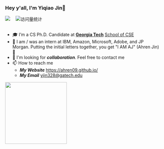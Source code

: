  ### Hey y'all, I'm Yiqiao Jin👋
<div>
  <a href="https://www.xiaohongshu.com/user/profile/5f08e861000000000101e286"><img src="https://img.shields.io/badge/小红书-rednote-red" /></a>&emsp;
  <!-- visitor statistics logo 访问量统计徽标 -->
  <img src="https://komarev.com/ghpvc/?username=Ahren09&label=Views&color=0e75b6&style=flat" alt="访问量统计" />
</div>

<div>&nbsp;</div>

- 🎓 I’m a CS Ph.D. Candidate at [**Georgia Tech**](https://gatech.edu/) [School of CSE](https://cse.gatech.edu/)
- 🤔 I am / was an intern at IBM, Amazon, Microsoft, Adobe, and JP Morgan. Putting the initial letters together, you get "I AM AJ" (Ahren Jin) 🤗
- 🤞 I'm looking for _**collaboration**_. Feel free to contact me
- 📫 How to reach me
  - _**My Website**_ https://ahren09.github.io/
  - _**My Email**_ yjin328@gatech.edu

<!-- <div align="left"> <img height="200px" src="https://github-readme-stats.vercel.app/api?username=SYuan03" /> </div> -->
<div align="left"> 
  <img height="200px" src="https://github-readme-stats.vercel.app/api?username=Ahren09&show_icons=true&line_height=22&theme=tokyonight" /> 
</div>

